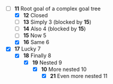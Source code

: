 * [ ] **11** Root goal of a complex goal tree
  * [x] **12** Closed
  * [ ] **13** Simply 3 (blocked by **15**)
  * [ ] **14** Also 4 (blocked by **15**)
  * [ ] **15** Now 5
  * [x] **16** Same 6
* [x] **17** Lucky 7
  * [x] **18** Finally 8
    * [x] **19** Nested 9
      * [x] **10** More nested 10
        * [x] **21** Even more nested 11
